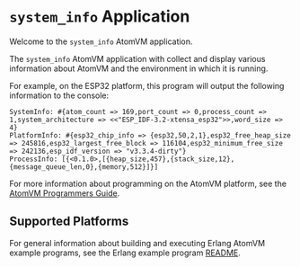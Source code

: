 <!---
  Copyright 2023 Fred Dushin <fred@dushin.net>

  SPDX-License-Identifier: Apache-2.0 OR LGPL-2.1-or-later
-->

# `system_info` Application

Welcome to the `system_info` AtomVM application.

The `system_info` AtomVM application with collect and display various information about AtomVM and the environment in which it is running.

For example, on the ESP32 platform, this program will output the following information to the console:

    SystemInfo: #{atom_count => 169,port_count => 0,process_count => 1,system_architecture => <<"ESP_IDF-3.2-xtensa_esp32">>,word_size => 4}
    PlatformInfo: #{esp32_chip_info => {esp32,50,2,1},esp32_free_heap_size => 245816,esp32_largest_free_block => 116104,esp32_minimum_free_size => 242136,esp_idf_version => "v3.3.4-dirty"}
    ProcessInfo: [{<0.1.0>,[{heap_size,457},{stack_size,12},{message_queue_len,0},{memory,512}]}]

For more information about programming on the AtomVM platform, see the [AtomVM Programmers Guide](https://www.atomvm.net/doc/master/programmers-guide.html).

## Supported Platforms

For general information about building and executing Erlang AtomVM example programs, see the Erlang example program [README](../README.md).
